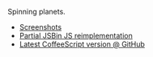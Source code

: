 Spinning planets.

 - [Screenshots](https://plus.google.com/photos/118297166669923289168/albums/5054883090719027761)
 - [Partial JSBin JS reimplementation](http://jsbin.com/ayemum/165/edit)
 - [Latest CoffeeScript version @ GitHub](https://github.com/emnh/test/blob/master/static/js/planets.coffee)
